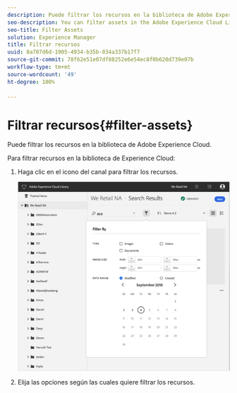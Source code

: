 ```yaml
---
description: Puede filtrar los recursos en la biblioteca de Adobe Experience Cloud.
seo-description: You can filter assets in the Adobe Experience Cloud Library.
seo-title: Filter Assets
solution: Experience Manager
title: Filtrar recursos
uuid: 8a707d6d-1905-4934-b35b-034a337b17f7
source-git-commit: 78f62e51e07df88252e6e54ec8f0b620d739e07b
workflow-type: tm+mt
source-wordcount: '49'
ht-degree: 100%

---
```



# Filtrar recursos{#filter-assets}

Puede filtrar los recursos en la biblioteca de Adobe Experience Cloud.

Para filtrar recursos en la biblioteca de Experience Cloud:

1. Haga clic en el icono del canal para filtrar los recursos.

   ![](assets/library_filter_assets.png)

1. Elija las opciones según las cuales quiere filtrar los recursos.

